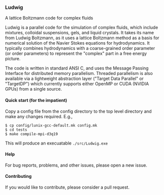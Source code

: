 
### Ludwig

A lattice Boltzmann code for complex fluids

Ludwig is a parallel code for the simulation of complex fluids, which
include mixtures, colloidal suspensions, gels, and liquid crystals.
It takes its name from Ludwig Boltzmann, as it uses a lattice Boltzmann
method as a basis for numerical solution of the Navier Stokes equations
for hydrodynamics. It typically combines hydrodynamics with a coarse-grained
order parameter (or order parameters) to represent the "complex" part
in a free energy picture.

The code is written in standard ANSI C, and uses the Message Passing
Interface for distributed memory parallelism. Threaded parallelism is
also available via a lightweight abstraction layer ("Target Data Parallel"
or "TargetDP") which currently supports either OpenMP or CUDA (NVIDIA GPUs)
from a single source.

#### Quick start (for the impatient)

Copy a config file from the config directory to
the top level directory and make any changes required. E.g.,
```
$ cp config/lunix-gcc-default.mk config.mk
$ cd tests
$ make compile-mpi-d3q19
```
This will produce an execuatable `./src/Ludwig.exe`

#### Help

For bug reports, problems, and other issues, please open a new issue.

#### Contributing


If you would like to contribute, please consider a pull request.


